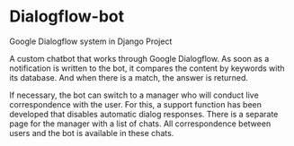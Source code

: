 # Dialogflow-bot
Google Dialogflow system in Django Project

A custom chatbot that works through Google Dialogflow. As soon as a notification is written to the bot, it compares 
the content by keywords with its database. And when there is a match, the answer is returned.

If necessary, the bot can switch to a manager who will conduct live correspondence with the user. For this, a support 
function has been developed that disables automatic dialog responses. There is a separate page for the manager with a 
list of chats. All correspondence between users and the bot is available in these chats.